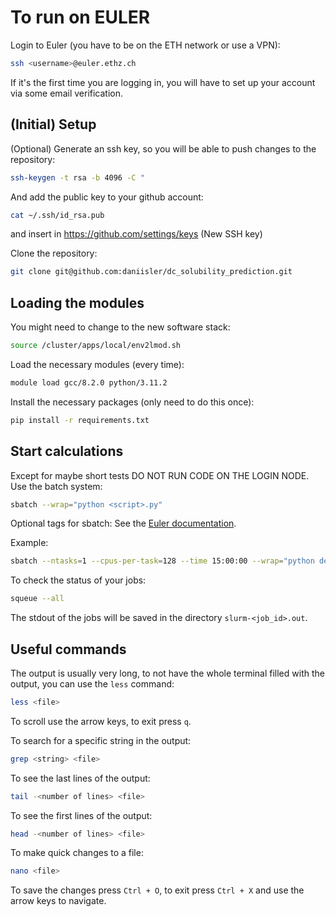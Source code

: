 # To run on EULER

Login to Euler (you have to be on the ETH network or use a VPN):
```bash
ssh <username>@euler.ethz.ch
```
If it's the first time you are logging in, you will have to set up your account via some email verification.

## (Initial) Setup

(Optional) Generate an ssh key, so you will be able to push changes to the repository:
```bash
ssh-keygen -t rsa -b 4096 -C "
```

And add the public key to your github account:
```bash
cat ~/.ssh/id_rsa.pub
```
and insert in https://github.com/settings/keys (New SSH key)

Clone the repository:
```bash
git clone git@github.com:daniisler/dc_solubility_prediction.git
```

## Loading the modules

You might need to change to the new software stack:
```bash
source /cluster/apps/local/env2lmod.sh
```

Load the necessary modules (every time):
```bash
module load gcc/8.2.0 python/3.11.2
```

Install the necessary packages (only need to do this once):
```bash
pip install -r requirements.txt
```

## Start calculations

Except for maybe short tests DO NOT RUN CODE ON THE LOGIN NODE. Use the batch system:
```bash
sbatch --wrap="python <script>.py"
```
Optional tags for sbatch: See the [Euler documentation](https://scicomp.ethz.ch/wiki/Using_the_batch_system).

Example:
```bash
sbatch --ntasks=1 --cpus-per-task=128 --time 15:00:00 --wrap="python descriptors_calculation.py"
```

To check the status of your jobs:
```bash
squeue --all
```

The stdout of the jobs will be saved in the directory `slurm-<job_id>.out`.

## Useful commands

The output is usually very long, to not have the whole terminal filled with the output, you can use the `less` command:
```bash
less <file>
```
To scroll use the arrow keys, to exit press `q`.

To search for a specific string in the output:
```bash
grep <string> <file>
```

To see the last lines of the output:
```bash
tail -<number of lines> <file>
```

To see the first lines of the output:
```bash
head -<number of lines> <file>
```

To make quick changes to a file:
```bash
nano <file>
```
To save the changes press `Ctrl + O`, to exit press `Ctrl + X` and use the arrow keys to navigate.
